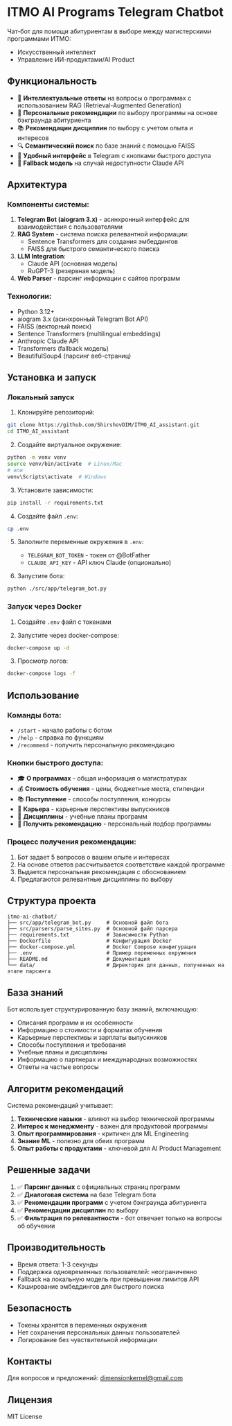 # ITMO AI Programs Telegram Chatbot

Чат-бот для помощи абитуриентам в выборе между магистерскими программами ИТМО:
- Искусственный интеллект
- Управление ИИ-продуктами/AI Product

## Функциональность

- 🤖 **Интеллектуальные ответы** на вопросы о программах с использованием RAG (Retrieval-Augmented Generation)
- 🎯 **Персональные рекомендации** по выбору программы на основе бэкграунда абитуриента
- 📚 **Рекомендации дисциплин** по выбору с учетом опыта и интересов
- 🔍 **Семантический поиск** по базе знаний с помощью FAISS
- 💬 **Удобный интерфейс** в Telegram с кнопками быстрого доступа
- 🔄 **Fallback модель** на случай недоступности Claude API

## Архитектура

### Компоненты системы:

1. **Telegram Bot (aiogram 3.x)** - асинхронный интерфейс для взаимодействия с пользователями
2. **RAG System** - система поиска релевантной информации:
   - Sentence Transformers для создания эмбеддингов
   - FAISS для быстрого семантического поиска
3. **LLM Integration**:
   - Claude API (основная модель)
   - RuGPT-3 (резервная модель)
4. **Web Parser** - парсинг информации с сайтов программ

### Технологии:

- Python 3.12+
- aiogram 3.x (асинхронный Telegram Bot API)
- FAISS (векторный поиск)
- Sentence Transformers (multilingual embeddings)
- Anthropic Claude API
- Transformers (fallback модель)
- BeautifulSoup4 (парсинг веб-страниц)

## Установка и запуск

### Локальный запуск

1. Клонируйте репозиторий:
```bash
git clone https://github.com/ShirshovDIM/ITMO_AI_assistant.git
cd ITMO_AI_assistant
```

2. Создайте виртуальное окружение:
```bash
python -m venv venv
source venv/bin/activate  # Linux/Mac
# или
venv\Scripts\activate  # Windows
```

3. Установите зависимости:
```bash
pip install -r requirements.txt
```

4. Создайте файл `.env`:
```bash
cp .env
```

5. Заполните переменные окружения в `.env`:
   - `TELEGRAM_BOT_TOKEN` - токен от @BotFather
   - `CLAUDE_API_KEY` - API ключ Claude (опционально)

6. Запустите бота:
```bash
python ./src/app/telegram_bot.py
```

### Запуск через Docker

1. Создайте `.env` файл с токенами

2. Запустите через docker-compose:
```bash
docker-compose up -d
```

3. Просмотр логов:
```bash
docker-compose logs -f
```

## Использование

### Команды бота:

- `/start` - начало работы с ботом
- `/help` - справка по функциям
- `/recommend` - получить персональную рекомендацию

### Кнопки быстрого доступа:

- 🎓 **О программах** - общая информация о магистратурах
- 💰 **Стоимость обучения** - цены, бюджетные места, стипендии
- 📚 **Поступление** - способы поступления, конкурсы
- 💼 **Карьера** - карьерные перспективы выпускников
- 📖 **Дисциплины** - учебные планы программ
- 🎯 **Получить рекомендацию** - персональный подбор программы

### Процесс получения рекомендации:

1. Бот задает 5 вопросов о вашем опыте и интересах
2. На основе ответов рассчитывается соответствие каждой программе
3. Выдается персональная рекомендация с обоснованием
4. Предлагаются релевантные дисциплины по выбору

## Структура проекта

```
itmo-ai-chatbot/
├── src/app/telegram_bot.py     # Основной файл бота
├── src/parsers/parse_sites.py  # Основной файл парсера
├── requirements.txt            # Зависимости Python
├── Dockerfile                  # Конфигурация Docker
├── docker-compose.yml          # Docker Compose конфигурация
├── .env                        # Пример переменных окружения
├── README.md                   # Документация
└── data/                       # Директория для данных, полученных на этапе парсинга
```

## База знаний

Бот использует структурированную базу знаний, включающую:

- Описания программ и их особенности
- Информацию о стоимости и форматах обучения
- Карьерные перспективы и зарплаты выпускников
- Способы поступления и требования
- Учебные планы и дисциплины
- Информацию о партнерах и международных возможностях
- Ответы на частые вопросы

## Алгоритм рекомендаций

Система рекомендаций учитывает:

1. **Технические навыки** - влияют на выбор технической программы
2. **Интерес к менеджменту** - важен для продуктовой программы
3. **Опыт программирования** - критичен для ML Engineering
4. **Знание ML** - полезно для обеих программ
5. **Опыт работы с продуктами** - ключевой для AI Product Management

## Решенные задачи

1. ✅ **Парсинг данных** с официальных страниц программ
2. ✅ **Диалоговая система** на базе Telegram бота
3. ✅ **Рекомендации программ** с учетом бэкграунда абитуриента
4. ✅ **Рекомендации дисциплин** по выбору
5. ✅ **Фильтрация по релевантности** - бот отвечает только на вопросы об обучении

## Производительность

- Время ответа: 1-3 секунды
- Поддержка одновременных пользователей: неограниченно
- Fallback на локальную модель при превышении лимитов API
- Кэширование эмбеддингов для быстрого поиска

## Безопасность

- Токены хранятся в переменных окружения
- Нет сохранения персональных данных пользователей
- Логирование без чувствительной информации

## Контакты

Для вопросов и предложений: dimensionkernel@gmail.com

## Лицензия

MIT License
